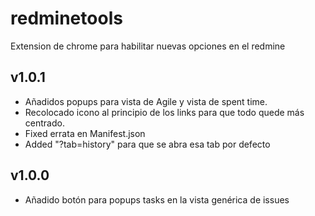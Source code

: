# redminetools
Extension de chrome para habilitar nuevas opciones en el redmine

## v1.0.1
- Añadidos popups para vista de Agile y vista de spent time.
- Recolocado icono al principio de los links para que todo quede más centrado.
- Fixed errata en Manifest.json
- Added "?tab=history" para que se abra esa tab por defecto

## v1.0.0
- Añadido botón para popups tasks en la vista genérica de issues

